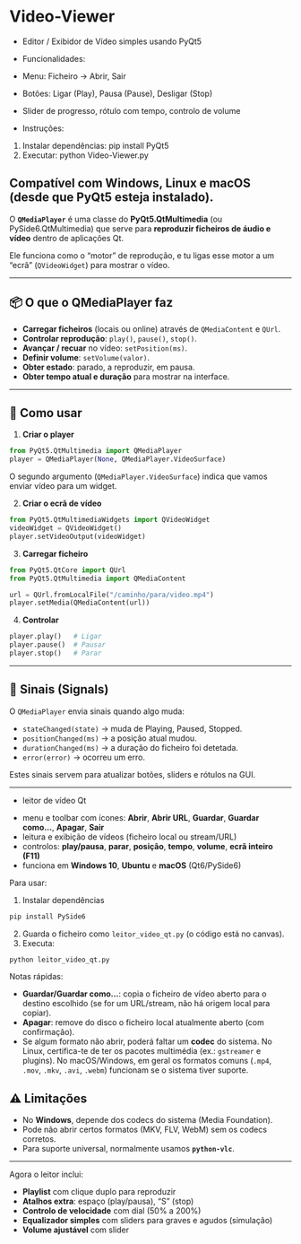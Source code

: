 # Video-Viewer
- Editor / Exibidor de Vídeo simples usando PyQt5
- Funcionalidades:
 - Menu: Ficheiro -> Abrir, Sair
 - Botões: Ligar (Play), Pausa (Pause), Desligar (Stop)
 - Slider de progresso, rótulo com tempo, controlo de volume

- Instruções:
 1) Instalar dependências: pip install PyQt5
 2) Executar: python Video-Viewer.py

Compatível com Windows, Linux e macOS (desde que PyQt5 esteja instalado).
---
O **`QMediaPlayer`** é uma classe do **PyQt5.QtMultimedia** (ou PySide6.QtMultimedia) que serve para **reproduzir ficheiros de áudio e vídeo** dentro de aplicações Qt.

Ele funciona como o “motor” de reprodução, e tu ligas esse motor a um “ecrã” (`QVideoWidget`) para mostrar o vídeo.

---

## 📦 O que o QMediaPlayer faz

* **Carregar ficheiros** (locais ou online) através de `QMediaContent` e `QUrl`.
* **Controlar reprodução**: `play()`, `pause()`, `stop()`.
* **Avançar / recuar** no vídeo: `setPosition(ms)`.
* **Definir volume**: `setVolume(valor)`.
* **Obter estado**: parado, a reproduzir, em pausa.
* **Obter tempo atual e duração** para mostrar na interface.

---

## 🔌 Como usar

1. **Criar o player**

```python
from PyQt5.QtMultimedia import QMediaPlayer
player = QMediaPlayer(None, QMediaPlayer.VideoSurface)
```

O segundo argumento (`QMediaPlayer.VideoSurface`) indica que vamos enviar vídeo para um widget.

2. **Criar o ecrã de vídeo**

```python
from PyQt5.QtMultimediaWidgets import QVideoWidget
videoWidget = QVideoWidget()
player.setVideoOutput(videoWidget)
```

3. **Carregar ficheiro**

```python
from PyQt5.QtCore import QUrl
from PyQt5.QtMultimedia import QMediaContent

url = QUrl.fromLocalFile("/caminho/para/video.mp4")
player.setMedia(QMediaContent(url))
```

4. **Controlar**

```python
player.play()   # Ligar
player.pause()  # Pausar
player.stop()   # Parar
```

---

## 📡 Sinais (Signals)

O `QMediaPlayer` envia sinais quando algo muda:

* `stateChanged(state)` → muda de Playing, Paused, Stopped.
* `positionChanged(ms)` → a posição atual mudou.
* `durationChanged(ms)` → a duração do ficheiro foi detetada.
* `error(error)` → ocorreu um erro.

Estes sinais servem para atualizar botões, sliders e rótulos na GUI.

---
- leitor de vídeo Qt

* menu e toolbar com ícones: **Abrir**, **Abrir URL**, **Guardar**, **Guardar como…**, **Apagar**, **Sair**
* leitura e exibição de vídeos (ficheiro local ou stream/URL)
* controlos: **play/pausa**, **parar**, **posição**, **tempo**, **volume**, **ecrã inteiro (F11)**
* funciona em **Windows 10**, **Ubuntu** e **macOS** (Qt6/PySide6)

Para usar:

1. Instalar dependências

```bash
pip install PySide6
```

2. Guarda o ficheiro como `leitor_video_qt.py` (o código está no canvas).
3. Executa:

```bash
python leitor_video_qt.py
```

Notas rápidas:

* **Guardar/Guardar como…**: copia o ficheiro de vídeo aberto para o destino escolhido (se for um URL/stream, não há origem local para copiar).
* **Apagar**: remove do disco o ficheiro local atualmente aberto (com confirmação).
* Se algum formato não abrir, poderá faltar um **codec** do sistema. No Linux, certifica-te de ter os pacotes multimédia (ex.: `gstreamer` e plugins). No macOS/Windows, em geral os formatos comuns (`.mp4`, `.mov`, `.mkv`, `.avi`, `.webm`) funcionam se o sistema tiver suporte.



## ⚠️ Limitações

* No **Windows**, depende dos codecs do sistema (Media Foundation).
* Pode não abrir certos formatos (MKV, FLV, WebM) sem os codecs corretos.
* Para suporte universal, normalmente usamos **`python-vlc`**.
---
Agora o leitor inclui:

* **Playlist** com clique duplo para reproduzir
* **Atalhos extra**: espaço (play/pausa), “S” (stop)
* **Controlo de velocidade** com dial (50% a 200%)
* **Equalizador simples** com sliders para graves e agudos (simulação)
* **Volume ajustável** com slider





